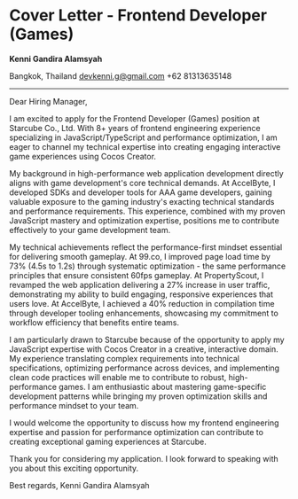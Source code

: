 # Cover Letter - Frontend Developer (Games)
**Kenni Gandira Alamsyah**

Bangkok, Thailand
devkenni.g@gmail.com
+62 81313635148

---

Dear Hiring Manager,

I am excited to apply for the Frontend Developer (Games) position at Starcube Co., Ltd. With 8+ years of frontend engineering experience specializing in JavaScript/TypeScript and performance optimization, I am eager to channel my technical expertise into creating engaging interactive game experiences using Cocos Creator.

My background in high-performance web application development directly aligns with game development's core technical demands. At AccelByte, I developed SDKs and developer tools for AAA game developers, gaining valuable exposure to the gaming industry's exacting technical standards and performance requirements. This experience, combined with my proven JavaScript mastery and optimization expertise, positions me to contribute effectively to your game development team.

My technical achievements reflect the performance-first mindset essential for delivering smooth gameplay. At 99.co, I improved page load time by 73% (4.5s to 1.2s) through systematic optimization - the same performance principles that ensure consistent 60fps gameplay. At PropertyScout, I revamped the web application delivering a 27% increase in user traffic, demonstrating my ability to build engaging, responsive experiences that users love. At AccelByte, I achieved a 40% reduction in compilation time through developer tooling enhancements, showcasing my commitment to workflow efficiency that benefits entire teams.

I am particularly drawn to Starcube because of the opportunity to apply my JavaScript expertise with Cocos Creator in a creative, interactive domain. My experience translating complex requirements into technical specifications, optimizing performance across devices, and implementing clean code practices will enable me to contribute to robust, high-performance games. I am enthusiastic about mastering game-specific development patterns while bringing my proven optimization skills and performance mindset to your team.

I would welcome the opportunity to discuss how my frontend engineering expertise and passion for performance optimization can contribute to creating exceptional gaming experiences at Starcube.

Thank you for considering my application. I look forward to speaking with you about this exciting opportunity.

Best regards,
Kenni Gandira Alamsyah
